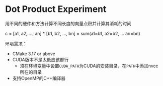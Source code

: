 # Dot Product Experiment

用不同的硬件和方法计算不同长度的向量点积并计算其消耗的时间

c = [a1, a2, ..., an] * [b1, b2, ..., bn] = sum(a1×b1, a2×b2, ... an×bn)

环境需求：

+ CMake 3.17 or above
+ CUDA版本不是太低应该都行
    + 须在环境变量中设置`CUDA_PATH`为CUDA的安装目录，在`PATH`中添加nvcc所在的目录
+ 支持OpenMP的C++编译器
